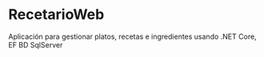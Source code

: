 # RecetarioWeb
Aplicación para gestionar platos, recetas e ingredientes usando .NET Core, EF BD SqlServer
